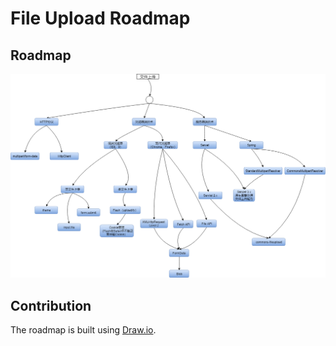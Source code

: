 # File Upload Roadmap

## Roadmap

![Roadmap](./file-upload-roadmap.png)


## Contribution

The roadmap is built using [Draw.io](https://www.draw.io/). 